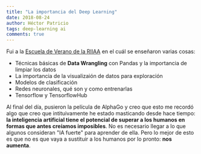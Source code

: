 ```yaml
---
title: "La importancia del Deep Learning"
date: 2018-08-24
author: Héctor Patricio
tags: deep-learning ai 
comments: true
---
```


<!-- ![Camiones desde el aire]({{"assets/images/trucks.jpg" | absolute_url}}) -->

Fui a la [Escuela de Verano de la RIIAA](https://riiaa.org/escuela-de-verano/) en el cuál se
enseñaron varias cosas:

- Técnicas básicas de **Data Wrangling** con Pandas y la importancia de limpiar los datos
- La importancia de la visualizaión de datos para exploración
- Modelos de clasificación
- Redes neuronales, qué son y como entrenarlas
- Tensorflow y TensorflowHub

Al final del día, pusieron la película de AlphaGo y creo que esto me recordó algo que
creo que intituivamente he estado masticando desde hace tiempo: **la inteligencia artificial
tiene el potencial de superar a los humanos en formas que antes creíamos imposibles**. No
es necesario llegar a lo que algunos consideran "IA fuerte" para aprender de ella. Pero lo
mejor de esto es que no es que vaya a sustituir a los humanos por lo pronto: **nos aumenta**.
